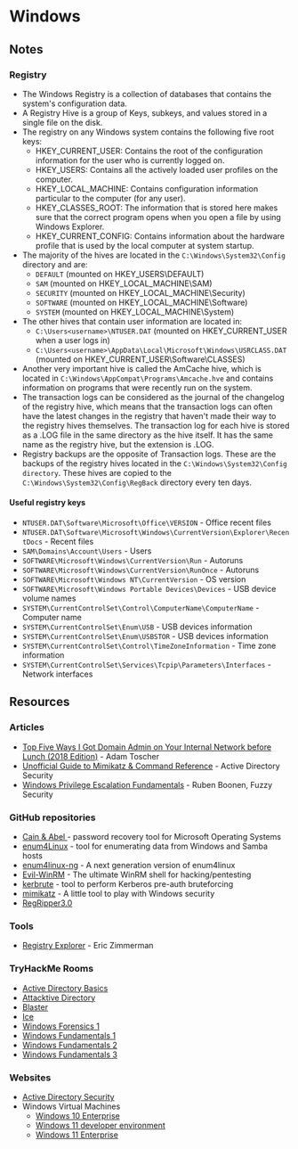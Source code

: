 # Windows

## Notes

### Registry

* The Windows Registry is a collection of databases that contains the system's configuration data.
* A Registry Hive is a group of Keys, subkeys, and values stored in a single file on the disk.
* The registry on any Windows system contains the following five root keys:
  * HKEY\_CURRENT\_USER: Contains the root of the configuration information for the user who is currently logged on.
  * HKEY\_USERS: Contains all the actively loaded user profiles on the computer.
  * HKEY\_LOCAL\_MACHINE: Contains configuration information particular to the computer (for any user).
  * HKEY\_CLASSES\_ROOT: The information that is stored here makes sure that the correct program opens when you open a file by using Windows Explorer.
  * HKEY\_CURRENT\_CONFIG: Contains information about the hardware profile that is used by the local computer at system startup.
* The majority of the hives are located in the `C:\Windows\System32\Config` directory and are:
  * `DEFAULT` (mounted on HKEY\_USERS\DEFAULT)
  * `SAM` (mounted on HKEY\_LOCAL\_MACHINE\SAM)
  * `SECURITY` (mounted on HKEY\_LOCAL\_MACHINE\Security)
  * `SOFTWARE` (mounted on HKEY\_LOCAL\_MACHINE\Software)
  * `SYSTEM` (mounted on HKEY\_LOCAL\_MACHINE\System)
* The other hives that contain user information are located in:
  * `C:\Users<username>\NTUSER.DAT` (mounted on HKEY\_CURRENT\_USER when a user logs in)
  * `C:\Users<username>\AppData\Local\Microsoft\Windows\USRCLASS.DAT` (mounted on HKEY\_CURRENT\_USER\Software\CLASSES)
* Another very important hive is called the AmCache hive, which is located in `C:\Windows\AppCompat\Programs\Amcache.hve` and contains information on programs that were recently run on the system.
* The transaction logs can be considered as the journal of the changelog of the registry hive, which means that the transaction logs can often have the latest changes in the registry that haven't made their way to the registry hives themselves. The transaction log for each hive is stored as a .LOG file in the same directory as the hive itself. It has the same name as the registry hive, but the extension is .LOG.
* Registry backups are the opposite of Transaction logs. These are the backups of the registry hives located in the `C:\Windows\System32\Config directory`. These hives are copied to the `C:\Windows\System32\Config\RegBack` directory every ten days.

#### Useful registry keys

* `NTUSER.DAT\Software\Microsoft\Office\VERSION` - Office recent files
* `NTUSER.DAT\Software\Microsoft\Windows\CurrentVersion\Explorer\RecentDocs` - Recent files
* `SAM\Domains\Account\Users` - Users
* `SOFTWARE\Microsoft\Windows\CurrentVersion\Run` - Autoruns
* `SOFTWARE\Microsoft\Windows\CurrentVersion\RunOnce` - Autoruns
* `SOFTWARE\Microsoft\Windows NT\CurrentVersion` - OS version
* `SOFTWARE\Microsoft\Windows Portable Devices\Devices` - USB device volume names
* `SYSTEM\CurrentControlSet\Control\ComputerName\ComputerName` - Computer name
* `SYSTEM\CurrentControlSet\Enum\USB` - USB devices information
* `SYSTEM\CurrentControlSet\Enum\USBSTOR` - USB devices information
* `SYSTEM\CurrentControlSet\Control\TimeZoneInformation` - Time zone information
* `SYSTEM\CurrentControlSet\Services\Tcpip\Parameters\Interfaces` - Network interfaces

## Resources

### Articles

* [Top Five Ways I Got Domain Admin on Your Internal Network before Lunch (2018 Edition)](https://adam-toscher.medium.com/top-five-ways-i-got-domain-admin-on-your-internal-network-before-lunch-2018-edition-82259ab73aaa) - Adam Toscher
* [Unofficial Guide to Mimikatz & Command Reference](https://adsecurity.org/?page\_id=1821) - Active Directory Security
* [Windows Privilege Escalation Fundamentals](https://fuzzysecurity.com/tutorials/16.html) - Ruben Boonen, Fuzzy Security

### GitHub repositories

* [Cain & Abel ](https://github.com/xchwarze/Cain)- password recovery tool for Microsoft Operating Systems
* [enum4Linux](https://github.com/CiscoCXSecurity/enum4linux) - tool for enumerating data from Windows and Samba hosts
* [enum4linux-ng](https://github.com/cddmp/enum4linux-ng) - A next generation version of enum4linux
* [Evil-WinRM](https://github.com/Hackplayers/evil-winrm) - The ultimate WinRM shell for hacking/pentesting
* [kerbrute](https://github.com/ropnop/kerbrute) - tool to perform Kerberos pre-auth bruteforcing
* [mimikatz](https://github.com/gentilkiwi/mimikatz) - A little tool to play with Windows security
* [RegRipper3.0](https://github.com/keydet89/RegRipper3.0)

### Tools

* [Registry Explorer](https://ericzimmerman.github.io/#!index.md) - Eric Zimmerman

### TryHackMe Rooms

* [Active Directory Basics](https://tryhackme.com/r/room/winadbasics)
* [Attacktive Directory](https://tryhackme.com/r/room/attacktivedirectory)
* [Blaster](https://tryhackme.com/r/room/blaster)
* [Ice](https://tryhackme.com/r/room/ice)
* [Windows Forensics 1](https://tryhackme.com/r/room/windowsforensics1)
* [Windows Fundamentals 1](https://tryhackme.com/jr/windowsfundamentals1xbx)
* [Windows Fundamentals 2](https://tryhackme.com/r/room/windowsfundamentals2x0x)
* [Windows Fundamentals 3](https://tryhackme.com/r/room/windowsfundamentals3xzx)

### Websites

* [Active Directory Security](https://adsecurity.org/)
* Windows Virtual Machines
  * [Windows 10 Enterprise](https://www.microsoft.com/en-us/evalcenter/evaluate-windows-10-enterprise)
  * [Windows 11 developer environment](https://developer.microsoft.com/en-us/windows/downloads/virtual-machines/)
  * [Windows 11 Enterprise](https://www.microsoft.com/en-us/evalcenter/evaluate-windows-11-enterprise)
